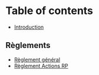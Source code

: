 # Table of contents

* [Introduction](README.md)

## Règlements

* [Règlement général](reglements/darkrp.md)
* [Règlement Actions RP](reglements/reglement-actions-rp.md)
